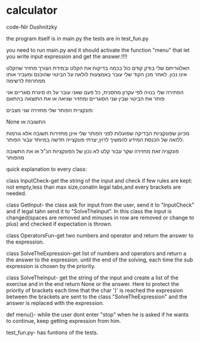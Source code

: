 # calculator
code-Nir Dushnitzky

the program itself is in main.py
the tests are in test_fun.py

you need to run main.py and it should activate the function "menu" that let you write input expression and get the answer.!!!!


האלגוריתם שלי בודק קודם כול בכמה בדיקות את הקלט ובמידת הצורך מחזיר שהקלט אינו נכון.
לאחר מכן הקוד שלי עובר באמצעות לולאה על הביטוי שהוכנס
ומעביר אותו ממחרוזת לרשימה

הפתירה שלי בנויה לפי עקרון מחסנית, כל פעם שאני עובר על תו סיגרת סוגריים אני פותר את הביטוי שבין שני הסוגריים 
ומחזיר שגיאה או את התוצאה בהתאם

פונקציית הפותר שלי מחזירה שני מצבים:

None התשובה או


מכיוון שפונקציות הבדיקה  שפועלות לפני הפותר שלי אינן מחזירות תשובה אלא גורמות ללואה של הכנסת המידע להמשיך לרוץ,יצרתי פונקצייה חדשה במיוחד עבור הפותר.

פונקציה זאת מחזירה שקר עבור קלט לא נכון של הפונקציות הנ"ל או את התשובה מהפותר

quick explanation to every class:

class InputCheck-get the string of the input and check if few rules are kept: not empty,less than max size,conatin legal tabs,and every brackets are needed.

class GetInput- the class ask for input from the user, send it to "InputCheck" and if legal tahn send it to "SolveTheInput".
In this class the input is changed(spaces are removed and minuses in row are removed or change to plus) and checked if expectation is thrown.

class OperatorsFun-get two numbers and operator and return the answer to the expression.

class SolveTheExpression-get list of numbers and operators and return a the answer to the expression. until the end of the solving, each time the sub expression is chosen by  the priority. 

class SolveTheInput- get the string of the input and create a list of the exercise and in the end return None or the answer. Here to protect the priority of brackets each time that the char ')' is reached the expression between the brackets are sent to the class "SolveTheExpression" and the answer is replaced with the expression.

def menu()- while the user dont enter "stop" when he is asked if he wants to continue, keep getting expression from him.

test_fun.py- has funtions of the tests.
